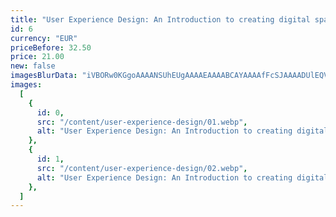 ```yaml
---
title: "User Experience Design: An Introduction to creating digital spaces"
id: 6
currency: "EUR"
priceBefore: 32.50
price: 21.00
new: false
imagesBlurData: "iVBORw0KGgoAAAANSUhEUgAAAAEAAAABCAYAAAAfFcSJAAAADUlEQVR42mN8++HTfwAJcQPQj4u7PwAAAABJRU5ErkJggg=="
images:
  [
    {
      id: 0,
      src: "/content/user-experience-design/01.webp",
      alt: "User Experience Design: An Introduction to creating digital spaces",
    },
    {
      id: 1,
      src: "/content/user-experience-design/02.webp",
      alt: "User Experience Design: An Introduction to creating digital spaces",
    },
  ]
---
```

